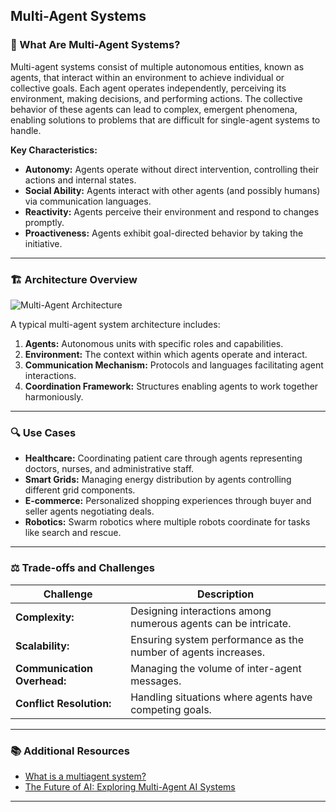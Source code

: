## Multi-Agent Systems

### 🧠 What Are Multi-Agent Systems?

Multi-agent systems consist of multiple autonomous entities, known as agents, that interact within an environment to achieve individual or collective goals. Each agent operates independently, perceiving its environment, making decisions, and performing actions. The collective behavior of these agents can lead to complex, emergent phenomena, enabling solutions to problems that are difficult for single-agent systems to handle.

**Key Characteristics:**

* **Autonomy:** Agents operate without direct intervention, controlling their actions and internal states.
* **Social Ability:** Agents interact with other agents (and possibly humans) via communication languages.
* **Reactivity:** Agents perceive their environment and respond to changes promptly.
* **Proactiveness:** Agents exhibit goal-directed behavior by taking the initiative.

---

### 🏗️ Architecture Overview
![Multi-Agent Architecture](https://kanerika.com/wp-content/uploads/2025/01/Multi-Agrent-Flow-Chart-Infographic-1024x576.jpg.webp)

A typical multi-agent system architecture includes:

1. **Agents:** Autonomous units with specific roles and capabilities.
2. **Environment:** The context within which agents operate and interact.
3. **Communication Mechanism:** Protocols and languages facilitating agent interactions.
4. **Coordination Framework:** Structures enabling agents to work together harmoniously.

---

### 🔍 Use Cases

* **Healthcare:** Coordinating patient care through agents representing doctors, nurses, and administrative staff.
* **Smart Grids:** Managing energy distribution by agents controlling different grid components.
* **E-commerce:** Personalized shopping experiences through buyer and seller agents negotiating deals.
* **Robotics:** Swarm robotics where multiple robots coordinate for tasks like search and rescue.

---

### ⚖️ Trade-offs and Challenges

| Challenge                                                                       | Description |
| ------------------------------------------------------------------------------- | ----------- |
| **Complexity:**   | Designing interactions among numerous agents can be intricate.            |
| **Scalability:**  | Ensuring system performance as the number of agents increases.            |
| **Communication Overhead:**         | Managing the volume of inter-agent messages.            |
| **Conflict Resolution:**  | Handling situations where agents have competing goals.            |


---

### 📚 Additional Resources

* [What is a multiagent system?](https://www.ibm.com/think/topics/multiagent-system)
* [The Future of AI: Exploring Multi-Agent AI Systems](https://techcommunity.microsoft.com/blog/aiplatformblog/the-future-of-ai-exploring-multi-agent-ai-systems/4226593)
---
